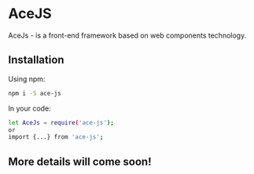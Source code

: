 # AceJS

AceJs - is a front-end framework based on web components technology.

## Installation

Using npm:

```bash
npm i -S ace-js
```

In your code:

```bash
let AceJs = require('ace-js');
or
import {...} from 'ace-js';
```
## More details will come soon!

